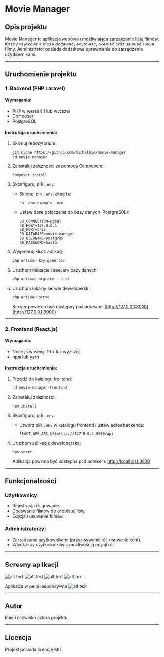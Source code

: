 # Movie Manager

## Opis projektu

Movie Manager to aplikacja webowa umożliwiająca zarządzanie listą filmów. Każdy użytkownik może dodawać, edytować, oceniać oraz usuwać swoje filmy. Administrator posiada dodatkowe uprawnienia do zarządzania użytkownikami.

---

## Uruchomienie projektu

### 1. Backend (PHP Laravel)

#### Wymagania:

-   PHP w wersji 8.1 lub wyższej
-   Composer
-   PostgreSQL

#### Instrukcja uruchomienia:

1. Sklonuj repozytorium:

    ```bash
    git clone https://github.com/michalbie/movie-manager
    cd movie-manager
    ```

2. Zainstaluj zależności za pomocą Composera:

    ```bash
    composer install
    ```

3. Skonfiguruj plik `.env`:

    - Sklonuj plik `.env.example`:
        ```bash
        cp .env.example .env
        ```
    - Ustaw dane połączenia do bazy danych (PostgreSQL):
        ```env
        DB_CONNECTION=pgsql
        DB_HOST=127.0.0.1
        DB_PORT=5432
        DB_DATABASE=movie_manager
        DB_USERNAME=postgres
        DB_PASSWORD=haslo
        ```

4. Wygeneruj klucz aplikacji:

    ```bash
    php artisan key:generate
    ```

5. Uruchom migracje i seedery bazy danych:

    ```bash
    php artisan migrate --seed
    ```

6. Uruchom lokalny serwer deweloperski:
    ```bash
    php artisan serve
    ```
    Serwer powinien być dostępny pod adresem: [http://127.0.0.1:8000](http://127.0.0.1:8000)

---

### 2. Frontend (React.js)

#### Wymagania:

-   Node.js w wersji 16.x lub wyższej
-   npm lub yarn

#### Instrukcja uruchomienia:

1. Przejdź do katalogu frontend:

    ```bash
    cd movie-manager-frontend
    ```

2. Zainstaluj zależności:

    ```bash
    npm install
    ```

3. Skonfiguruj plik `.env`:

    - Utwórz plik `.env` w katalogu frontend i ustaw adres backendu:
        ```env
        REACT_APP_API_URL=http://127.0.0.1:8000/api
        ```

4. Uruchom aplikację deweloperską:
    ```bash
    npm start
    ```
    Aplikacja powinna być dostępna pod adresem: [http://localhost:3000](http://localhost:3000)

---

## Funkcjonalności

### Użytkownicy:

-   Rejestracja i logowanie.
-   Dodawanie filmów do osobistej listy.
-   Edycja i usuwanie filmów.

### Administratorzy:

-   Zarządzanie użytkownikami (przypisywanie ról, usuwanie kont).
-   Widok listy użytkowników z możliwością edycji ról.

---

## Screeny aplikacji

![alt text](image.png)
![alt text](image-1.png)
![alt text](image-2.png)
![alt text](image-3.png)

Aplikacja w pełni responsywna
![alt text](image-4.png)

---

## Autor

Imię i nazwisko autora projektu.

---

## Licencja

Projekt posiada licencję MIT.

